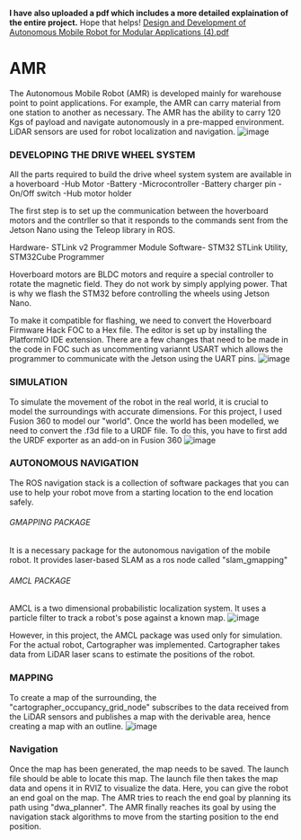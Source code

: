 **I have also uploaded a pdf which includes a more detailed explaination of the entire project.** Hope that helps!
[Design and Development of Autonomous Mobile Robot for Modular Applications (4).pdf](https://github.com/RajatKirloskar/AMR/files/10117670/Design.and.Development.of.Autonomous.Mobile.Robot.for.Modular.Applications.4.pdf)

# AMR
The Autonomous Mobile Robot (AMR) is developed mainly for warehouse point to point applications. For example, the AMR can carry material from one station to another as necessary. The AMR has the ability to carry 120 Kgs of payload and navigate autonomously in a pre-mapped environment. LiDAR sensors are used for robot localization and navigation.
![image](https://user-images.githubusercontent.com/108690286/204658405-5a5cef9f-686c-4e95-8b1c-c09d92896e27.png)

### DEVELOPING THE DRIVE WHEEL SYSTEM
All the parts required to build the drive wheel system system are available in a hoverboard
-Hub Motor
-Battery
-Microcontroller
-Battery charger pin
-On/Off switch
-Hub motor holder

The first step is to set up the communication between the hoverboard motors and the contrller so that it responds to the commands sent from the Jetson Nano using the Teleop library in ROS.

Hardware- STLink v2 Programmer Module
Software- STM32 STLink Utility, STM32Cube Programmer

Hoverboard motors are BLDC motors and require a special controller to rotate the magnetic field. They do not work by simply applying power. That is why we flash the STM32 before controlling the wheels using Jetson Nano. 

To make it compatible for flashing, we need to convert the Hoverboard Firmware Hack FOC to a Hex file. The editor is set up by installing the PlatformIO IDE extension. There are a few changes that need to be made in the code in FOC such as uncommenting variannt USART which allows the programmer to communicate with the Jetson using the UART pins.
![image](https://user-images.githubusercontent.com/108690286/204653501-a58477ce-8468-4eba-aae9-28be07357519.png)

### SIMULATION
To simulate the movement of the robot in the real world, it is crucial to model the surroundings with accurate dimensions. For this project, I used Fusion 360 to model our "world". Once the world has been modelled, we need to convert the .f3d file to a URDF file. To do this, you have to first add the URDF exporter as an add-on in Fusion 360
![image](https://user-images.githubusercontent.com/108690286/204652280-f4e9a5c6-5e6f-4bb8-8b49-7e085abf46a6.png)

### AUTONOMOUS NAVIGATION
The ROS navigation stack is a collection of software packages that you can use to help your robot move from a starting location to the end location safely.

###### GMAPPING PACKAGE
It is a necessary package for the autonomous navigation of the mobile robot. It provides laser-based SLAM as a ros node called "slam_gmapping"

###### AMCL PACKAGE
AMCL is a two dimensional probabilistic localization system. It uses a particle filter to track a robot's pose against a known map. 
![image](https://user-images.githubusercontent.com/108690286/204654913-006ca814-cdf0-4676-b532-900f9971da20.png)

However, in this project, the AMCL package was used only for simulation. 
For the actual robot, Cartographer was implemented. Cartographer takes data from LiDAR laser scans to estimate the positions of the robot. 

### MAPPING
To create a map of the surrounding, the "cartographer_occupancy_grid_node" subscribes to the data received from the LiDAR sensors and publishes a map with the derivable area, hence creating a map with an outline.
![image](https://user-images.githubusercontent.com/108690286/204657822-2565c006-e9b3-47fe-b662-eca3351c054e.png)

### Navigation
Once the map has been generated, the map needs to be saved. The launch file should be able to locate this map. The launch file then takes the map data and opens it in RVIZ to visualize the data. Here, you can give the robot an end goal on the map. The AMR tries to reach the end goal by planning its path using "dwa_planner". The AMR finally reaches its goal by using the navigation stack algorithms to move from the starting position to the end position.
